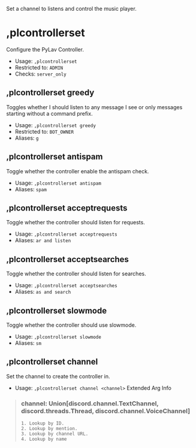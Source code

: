 Set a channel to listens and control the music player.

# ,plcontrollerset
Configure the PyLav Controller.<br/>
 - Usage: `,plcontrollerset`
 - Restricted to: `ADMIN`
 - Checks: `server_only`
## ,plcontrollerset greedy
Toggles whether I should listen to any message I see or only messages starting without a command prefix.<br/>
 - Usage: `,plcontrollerset greedy`
 - Restricted to: `BOT_OWNER`
 - Aliases: `g`
## ,plcontrollerset antispam
Toggle whether the controller enable the antispam check.<br/>
 - Usage: `,plcontrollerset antispam`
 - Aliases: `spam`
## ,plcontrollerset acceptrequests
Toggle whether the controller should listen for requests.<br/>
 - Usage: `,plcontrollerset acceptrequests`
 - Aliases: `ar and listen`
## ,plcontrollerset acceptsearches
Toggle whether the controller should listen for searches.<br/>
 - Usage: `,plcontrollerset acceptsearches`
 - Aliases: `as and search`
## ,plcontrollerset slowmode
Toggle whether the controller should use slowmode.<br/>
 - Usage: `,plcontrollerset slowmode`
 - Aliases: `sm`
## ,plcontrollerset channel
Set the channel to create the controller in.<br/>
 - Usage: `,plcontrollerset channel <channel>`
Extended Arg Info
> ### channel: Union[discord.channel.TextChannel, discord.threads.Thread, discord.channel.VoiceChannel]
> 
> 
>     1. Lookup by ID.
>     2. Lookup by mention.
>     3. Lookup by channel URL.
>     4. Lookup by name
> 
>     
